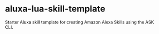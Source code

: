 # aluxa-lua-skill-template
Starter Aluxa skill template for creating Amazon Alexa Skills using the ASK CLI.

